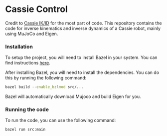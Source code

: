 # Cassie Control


Credit to [Cassie IK/ID](https://github.com/p-morais/cassie-ik-id/tree/master) for the most part of code.
This repository contains the code for inverse kinematics and inverse dynamics of a Cassie robot, mainly using MuJoCo and Eigen.

### Installation

To setup the project, you will need to install Bazel in your system. You can find instructions [here](https://docs.bazel.build/versions/master/install.html).

After installing Bazel, you will need to install the dependencies. You can do this by running the following command:

```bash
bazel build --enable_bzlmod src/...
```
Bazel will automatically download Mujoco and build Eigen for you.

### Running the code

To run the code, you can use the following command:

```bash
bazel run src:main
```
